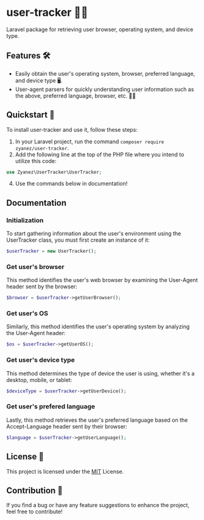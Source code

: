 # user-tracker 🕵️‍♀️

Laravel package for retrieving user browser, operating system, and device type.

## Features 🛠️

- Easily obtain the user's operating system, browser, preferred language, and device type 🖥️.
- User-agent parsers for quickly understanding user information such as the above, preferred language, browser, etc. 🕵️‍♂️

## Quickstart 🚀

To install user-tracker and use it, follow these steps:

1. In your Laravel project, run the command `composer require zyanez/user-tracker`.
2. Add the following line at the top of the PHP file where you intend to utilize this code:
  ```php
  use Zyanez\UserTracker\UserTracker;
  ```
4. Use the commands below in documentation!

## Documentation

### Initialization
To start gathering information about the user's environment using the UserTracker class, you must first create an instance of it:
```php
$userTracker = new UserTracker();
```

### Get user's browser
This method identifies the user's web browser by examining the User-Agent header sent by the browser:
```php
$browser = $userTracker->getUserBrowser();
```

### Get user's OS
Similarly, this method identifies the user's operating system by analyzing the User-Agent header:
```php
$os = $userTracker->getUserOS();
```

### Get user's device type
This method determines the type of device the user is using, whether it's a desktop, mobile, or tablet:
```php
$deviceType = $userTracker->getUserDevice();
```
### Get user's prefered language
Lastly, this method retrieves the user's preferred language based on the Accept-Language header sent by their browser:
```php
$language = $userTracker->getUserLanguage();
```

## License 📝

This project is licensed under the [MIT](https://github.com/zyanez/user-tracker?tab=MIT-1-ov-file#) License.

## Contribution 🤝

If you find a bug or have any feature suggestions to enhance the project, feel free to contribute!

